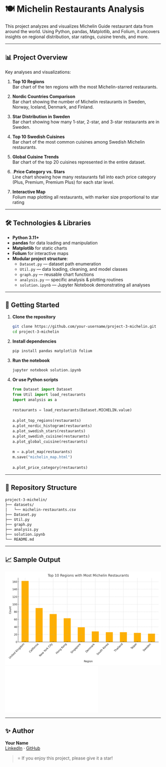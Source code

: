 # 🍽️ Michelin Restaurants Analysis

This project analyzes and visualizes Michelin Guide restaurant data from around the world. Using Python, pandas, Matplotlib, and Folium, it uncovers insights on regional distribution, star ratings, cuisine trends, and more.

---

## 📊 Project Overview

Key analyses and visualizations:

1. **Top 10 Regions**  
   Bar chart of the ten regions with the most Michelin-starred restaurants.

2. **Nordic Countries Comparison**  
   Bar chart showing the number of Michelin restaurants in Sweden, Norway, Iceland, Denmark, and Finland.

3. **Star Distribution in Sweden**  
   Bar chart showing how many 1-star, 2-star, and 3-star restaurants are in Sweden.

4. **Top 10 Swedish Cuisines**  
   Bar chart of the most common cuisines among Swedish Michelin restaurants.

5. **Global Cuisine Trends**  
   Bar chart of the top 20 cuisines represented in the entire dataset.

6. .**Price Category vs. Stars**  
   Line chart showing how many restaurants fall into each price category (Plus, Premium, Premium Plus) for each star level.

7. **Interactive Map**  
   Folium map plotting all restaurants, with marker size proportional to star rating

---

## 🛠️ Technologies & Libraries

- **Python 3.11+**  
- **pandas** for data loading and manipulation  
- **Matplotlib** for static charts  
- **Folium** for interactive maps  
- **Modular project structure**:
  - `Dataset.py` — dataset path enumeration  
  - `Util.py` — data loading, cleaning, and model classes  
  - `graph.py` — reusable chart functions  
  - `analysis.py` — specific analysis & plotting routines  
  - `solution.ipynb` — Jupyter Notebook demonstrating all analyses

---

## 🚀 Getting Started

1. **Clone the repository**  
   ```bash
   git clone https://github.com/your-username/project-3-michelin.git
   cd project-3-michelin
   ```

2. **Install dependencies**  
   ```bash
   pip install pandas matplotlib folium
   ```

3. **Run the notebook**  
   ```bash
   jupyter notebook solution.ipynb
   ```

4. **Or use Python scripts**  
   ```python
   from Dataset import Dataset
   from Util import load_restaurants
   import analysis as a

   restaurants = load_restaurants(Dataset.MICHELIN.value)

   a.plot_top_regions(restaurants)
   a.plot_nordic_histogram(restaurants)
   a.plot_swedish_stars(restaurants)
   a.plot_swedish_cuisine(restaurants)
   a.plot_global_cuisine(restaurants)

   m = a.plot_map(restaurants)
   m.save("michelin_map.html")

   a.plot_price_category(restaurants)
   ```

---

## 📁 Repository Structure

```
project-3-michelin/
├── datasets/
│   └── michelin-restaurants.csv
├── Dataset.py
├── Util.py
├── graph.py
├── analysis.py
├── solution.ipynb
└── README.md
```

---

## 📈 Sample Output

![Top 10 Regions Chart](top_regions.png)  
![Interactive Map](michelin_map.html)

---

## ✨ Author

**Your Name**  
[LinkedIn](https://www.linkedin.com/in/paulino-leticia/) · [GitHub](https://github.com/letpaulino)

> ⭐ If you enjoy this project, please give it a star!